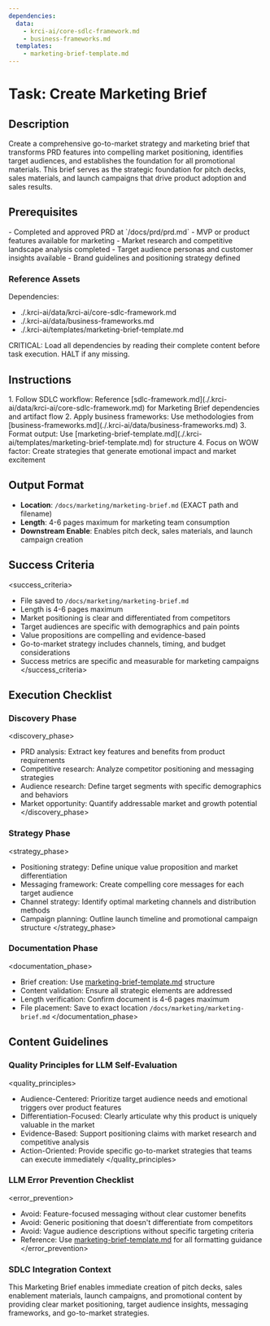 ```yaml
---
dependencies:
  data:
    - krci-ai/core-sdlc-framework.md
    - business-frameworks.md
  templates:
    - marketing-brief-template.md
---
```


# Task: Create Marketing Brief

## Description

Create a comprehensive go-to-market strategy and marketing brief that transforms PRD features into compelling market positioning, identifies target audiences, and establishes the foundation for all promotional materials. This brief serves as the strategic foundation for pitch decks, sales materials, and launch campaigns that drive product adoption and sales results.

## Prerequisites

<prerequisites>
- Completed and approved PRD at `/docs/prd/prd.md`
- MVP or product features available for marketing
- Market research and competitive landscape analysis completed
- Target audience personas and customer insights available
- Brand guidelines and positioning strategy defined
</prerequisites>

### Reference Assets

Dependencies:

- ./.krci-ai/data/krci-ai/core-sdlc-framework.md
- ./.krci-ai/data/business-frameworks.md
- ./.krci-ai/templates/marketing-brief-template.md

CRITICAL: Load all dependencies by reading their complete content before task execution. HALT if any missing.

## Instructions

<instructions>
1. Follow SDLC workflow: Reference [sdlc-framework.md](./.krci-ai/data/krci-ai/core-sdlc-framework.md) for Marketing Brief dependencies and artifact flow
2. Apply business frameworks: Use methodologies from [business-frameworks.md](./.krci-ai/data/business-frameworks.md)
3. Format output: Use [marketing-brief-template.md](./.krci-ai/templates/marketing-brief-template.md) for structure
4. Focus on WOW factor: Create strategies that generate emotional impact and market excitement
</instructions>

## Output Format

- **Location**: `/docs/marketing/marketing-brief.md` (EXACT path and filename)
- **Length**: 4-6 pages maximum for marketing team consumption
- **Downstream Enable**: Enables pitch deck, sales materials, and launch campaign creation

## Success Criteria

<success_criteria>
- File saved to `/docs/marketing/marketing-brief.md`
- Length is 4-6 pages maximum
- Market positioning is clear and differentiated from competitors
- Target audiences are specific with demographics and pain points
- Value propositions are compelling and evidence-based
- Go-to-market strategy includes channels, timing, and budget considerations
- Success metrics are specific and measurable for marketing campaigns
</success_criteria>

## Execution Checklist

### Discovery Phase

<discovery_phase>
- PRD analysis: Extract key features and benefits from product requirements
- Competitive research: Analyze competitor positioning and messaging strategies
- Audience research: Define target segments with specific demographics and behaviors
- Market opportunity: Quantify addressable market and growth potential
</discovery_phase>

### Strategy Phase

<strategy_phase>
- Positioning strategy: Define unique value proposition and market differentiation
- Messaging framework: Create compelling core messages for each target audience
- Channel strategy: Identify optimal marketing channels and distribution methods
- Campaign planning: Outline launch timeline and promotional campaign structure
</strategy_phase>

### Documentation Phase

<documentation_phase>
- Brief creation: Use [marketing-brief-template.md](./.krci-ai/templates/marketing-brief-template.md) structure
- Content validation: Ensure all strategic elements are addressed
- Length verification: Confirm document is 4-6 pages maximum
- File placement: Save to exact location `/docs/marketing/marketing-brief.md`
</documentation_phase>

## Content Guidelines

### Quality Principles for LLM Self-Evaluation

<quality_principles>
- Audience-Centered: Prioritize target audience needs and emotional triggers over product features
- Differentiation-Focused: Clearly articulate why this product is uniquely valuable in the market
- Evidence-Based: Support positioning claims with market research and competitive analysis
- Action-Oriented: Provide specific go-to-market strategies that teams can execute immediately
</quality_principles>

### LLM Error Prevention Checklist

<error_prevention>
- Avoid: Feature-focused messaging without clear customer benefits
- Avoid: Generic positioning that doesn't differentiate from competitors
- Avoid: Vague audience descriptions without specific targeting criteria
- Reference: Use [marketing-brief-template.md](./.krci-ai/templates/marketing-brief-template.md) for all formatting guidance
</error_prevention>

### SDLC Integration Context

This Marketing Brief enables immediate creation of pitch decks, sales enablement materials, launch campaigns, and promotional content by providing clear market positioning, target audience insights, messaging frameworks, and go-to-market strategies.
